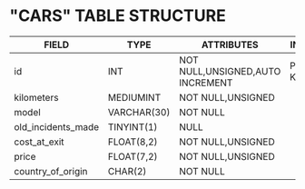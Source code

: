 # "CARS" TABLE STRUCTURE

| FIELD              | TYPE        | ATTRIBUTES                       | INDEXES     |
| ------------------ | ----------- | -------------------------------- | ----------- |
| id                 | INT         | NOT NULL,UNSIGNED,AUTO INCREMENT | PRIMARY KEY |
| kilometers         | MEDIUMINT   | NOT NULL,UNSIGNED                |
| model              | VARCHAR(30) | NOT NULL                         |
| old_incidents_made | TINYINT(1)  | NULL                             |
| cost_at_exit       | FLOAT(8,2)  | NOT NULL,UNSIGNED                |
| price              | FLOAT(7,2)  | NOT NULL,UNSIGNED                |
| country_of_origin  | CHAR(2)     | NOT NULL                         |
